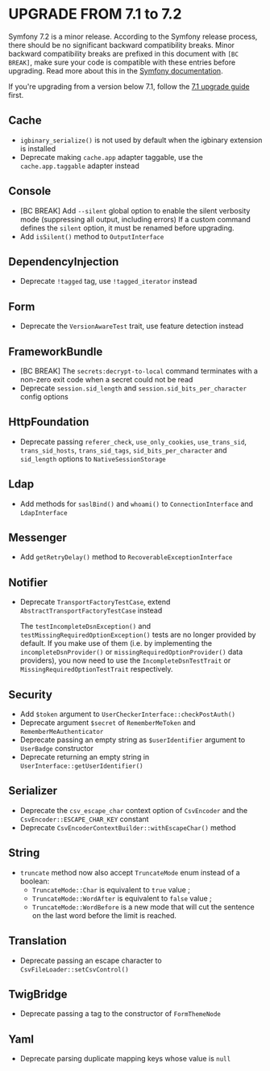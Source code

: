 UPGRADE FROM 7.1 to 7.2
=======================

Symfony 7.2 is a minor release. According to the Symfony release process, there should be no significant
backward compatibility breaks. Minor backward compatibility breaks are prefixed in this document with
`[BC BREAK]`, make sure your code is compatible with these entries before upgrading.
Read more about this in the [Symfony documentation](https://symfony.com/doc/7.2/setup/upgrade_minor.html).

If you're upgrading from a version below 7.1, follow the [7.1 upgrade guide](UPGRADE-7.1.md) first.

Cache
-----

 * `igbinary_serialize()` is not used by default when the igbinary extension is installed
 * Deprecate making `cache.app` adapter taggable, use the `cache.app.taggable` adapter instead

Console
-------

 * [BC BREAK] Add ``--silent`` global option to enable the silent verbosity mode (suppressing all output, including errors)
   If a custom command defines the `silent` option, it must be renamed before upgrading.
 * Add `isSilent()` method to `OutputInterface`

DependencyInjection
-------------------

 * Deprecate `!tagged` tag, use `!tagged_iterator` instead

Form
----

 * Deprecate the `VersionAwareTest` trait, use feature detection instead

FrameworkBundle
---------------

 * [BC BREAK] The `secrets:decrypt-to-local` command terminates with a non-zero exit code when a secret could not be read
 * Deprecate `session.sid_length` and `session.sid_bits_per_character` config options

HttpFoundation
--------------

 * Deprecate passing `referer_check`, `use_only_cookies`, `use_trans_sid`, `trans_sid_hosts`, `trans_sid_tags`, `sid_bits_per_character` and `sid_length` options to `NativeSessionStorage`

Ldap
----

 * Add methods for `saslBind()` and `whoami()` to `ConnectionInterface` and `LdapInterface`

Messenger
---------

 * Add `getRetryDelay()` method to `RecoverableExceptionInterface`

Notifier
--------

 * Deprecate `TransportFactoryTestCase`, extend `AbstractTransportFactoryTestCase` instead

   The `testIncompleteDsnException()` and `testMissingRequiredOptionException()` tests are no longer provided by default. If you make use of them (i.e. by implementing the
   `incompleteDsnProvider()` or `missingRequiredOptionProvider()` data providers), you now need to use the `IncompleteDsnTestTrait` or `MissingRequiredOptionTestTrait` respectively.

Security
--------

 * Add `$token` argument to `UserCheckerInterface::checkPostAuth()`
 * Deprecate argument `$secret` of `RememberMeToken` and `RememberMeAuthenticator`
 * Deprecate passing an empty string as `$userIdentifier` argument to `UserBadge` constructor
 * Deprecate returning an empty string in `UserInterface::getUserIdentifier()`

Serializer
----------

 * Deprecate the `csv_escape_char` context option of `CsvEncoder` and the `CsvEncoder::ESCAPE_CHAR_KEY` constant
 * Deprecate `CsvEncoderContextBuilder::withEscapeChar()` method

String
------

 * `truncate` method now also accept `TruncateMode` enum instead of a boolean:
   * `TruncateMode::Char` is equivalent to `true` value ;
   * `TruncateMode::WordAfter` is equivalent to `false` value ;
   * `TruncateMode::WordBefore` is a new mode that will cut the sentence on the last word before the limit is reached.

Translation
-----------

 * Deprecate passing an escape character to `CsvFileLoader::setCsvControl()`

TwigBridge
----------

 * Deprecate passing a tag to the constructor of `FormThemeNode`

Yaml
----

 * Deprecate parsing duplicate mapping keys whose value is `null`
